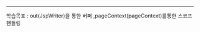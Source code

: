 <hr>

학습목표 : out(JspWriter)을 통한 버퍼 ,pageContext(pageContext)를통한 스코프 핸들링






























